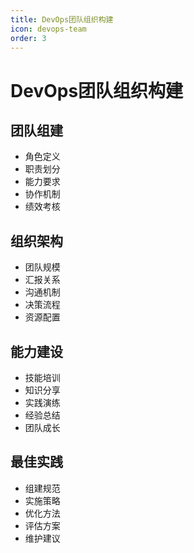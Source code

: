 ```yaml
---
title: DevOps团队组织构建
icon: devops-team
order: 3
---
```


# DevOps团队组织构建

## 团队组建
- 角色定义
- 职责划分
- 能力要求
- 协作机制
- 绩效考核

## 组织架构
- 团队规模
- 汇报关系
- 沟通机制
- 决策流程
- 资源配置

## 能力建设
- 技能培训
- 知识分享
- 实践演练
- 经验总结
- 团队成长

## 最佳实践
- 组建规范
- 实施策略
- 优化方法
- 评估方案
- 维护建议
